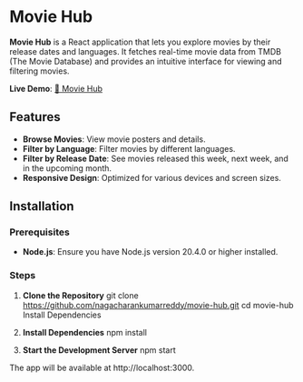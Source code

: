 # Movie Hub

**Movie Hub** is a React application that lets you explore movies by their release dates and languages. It fetches real-time movie data from TMDB (The Movie Database) and provides an intuitive interface for viewing and filtering movies.

**Live Demo**: [🎥 Movie Hub](https://nagacharankumarreddy.github.io/movie-hub/)


## Features

- **Browse Movies**: View movie posters and details.
- **Filter by Language**: Filter movies by different languages.
- **Filter by Release Date**: See movies released this week, next week, and in the upcoming month.
- **Responsive Design**: Optimized for various devices and screen sizes.

## Installation

### Prerequisites

- **Node.js**: Ensure you have Node.js version 20.4.0 or higher installed.

### Steps

1. **Clone the Repository**
   git clone https://github.com/nagacharankumarreddy/movie-hub.git
   cd movie-hub
Install Dependencies

2. **Install Dependencies**
npm install

3. **Start the Development Server**
npm start

The app will be available at http://localhost:3000.
